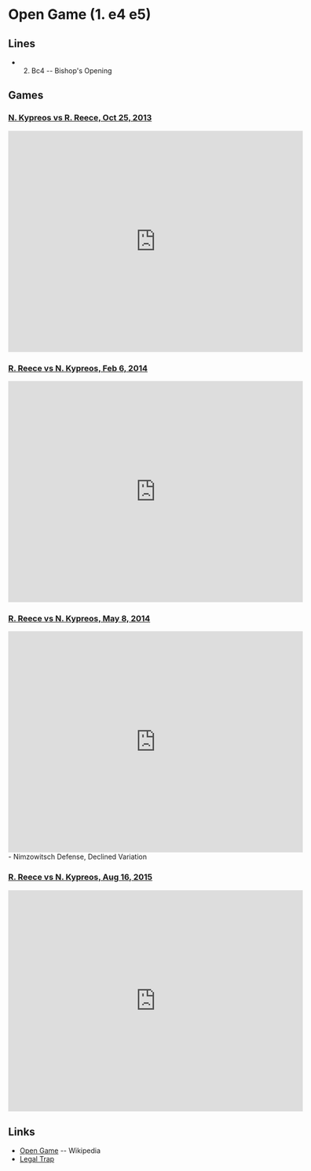 Open Game (1. e4 e5)
================================================================================

Lines
--------------------------------------------------------------------------------

-   2. Bc4  -- Bishop's Opening


Games
--------------------------------------------------------------------------------

### [N. Kypreos vs R. Reece, Oct 25, 2013](http://www.chess.com/echess/game?id=77965880)

<iframe border="0" frameborder="0" allowtransparency="true" width="600" height="450" src="http://www.chess.com/emboard?id=2749414"></iframe>

### [R. Reece vs N. Kypreos, Feb 6, 2014](http://www.chess.com/echess/game?id=84564738)

<iframe border="0" frameborder="0" allowtransparency="true" width="600" height="450" src="http://www.chess.com/emboard?id=84564738"></iframe>

### [R. Reece vs N. Kypreos, May 8, 2014](http://www.chess.com/echess/game?id=89898012)

<iframe border="0" frameborder="0" allowtransparency="true" width="600" height="450" src="http://www.chess.com/emboard?id=89898012"></iframe> - Nimzowitsch Defense, Declined Variation

### [R. Reece vs N. Kypreos, Aug 16, 2015](http://www.chess.com/echess/game?id=116600168)

<iframe border="0" frameborder="0" allowtransparency="true" width="600" height="450" src="http://www.chess.com/emboard?id=2657974"></iframe>


Links
--------------------------------------------------------------------------------

-   [Open Game](https://en.wikipedia.org/wiki/Open_Game) -- Wikipedia
-   [Legal Trap](https://en.wikipedia.org/wiki/L%C3%A9gal_Trap)


